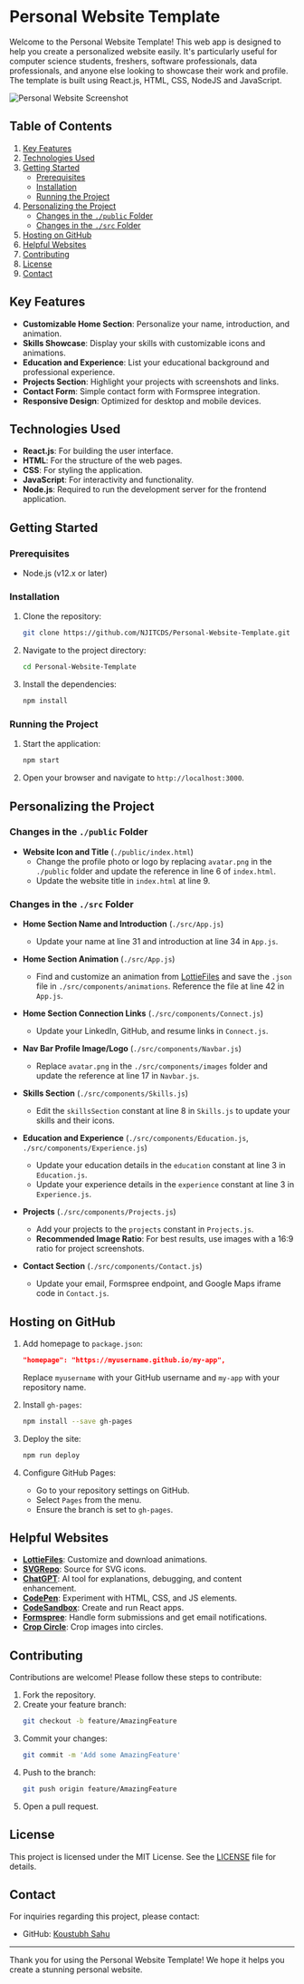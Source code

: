 # Personal Website Template

Welcome to the Personal Website Template! This web app is designed to help you create a personalized website easily. It's particularly useful for computer science students, freshers, software professionals, data professionals, and anyone else looking to showcase their work and profile. The template is built using React.js, HTML, CSS, NodeJS and JavaScript.

![Personal Website Screenshot](./src/components/images/personal_website_template_ss.png)

## Table of Contents
1. [Key Features](#key-features)
2. [Technologies Used](#technologies-used)
3. [Getting Started](#getting-started)
    - [Prerequisites](#prerequisites)
    - [Installation](#installation)
    - [Running the Project](#running-the-project)
4. [Personalizing the Project](#personalizing-the-project)
    - [Changes in the `./public` Folder](#changes-in-the-public-folder)
    - [Changes in the `./src` Folder](#changes-in-the-src-folder)
5. [Hosting on GitHub](#hosting-on-github)
6. [Helpful Websites](#helpful-websites)
7. [Contributing](#contributing)
8. [License](#license)
9. [Contact](#contact)

## Key Features

- **Customizable Home Section**: Personalize your name, introduction, and animation.
- **Skills Showcase**: Display your skills with customizable icons and animations.
- **Education and Experience**: List your educational background and professional experience.
- **Projects Section**: Highlight your projects with screenshots and links.
- **Contact Form**: Simple contact form with Formspree integration.
- **Responsive Design**: Optimized for desktop and mobile devices.

## Technologies Used

- **React.js**: For building the user interface.
- **HTML**: For the structure of the web pages.
- **CSS**: For styling the application.
- **JavaScript**: For interactivity and functionality.
- **Node.js**: Required to run the development server for the frontend application.

## Getting Started

### Prerequisites

- Node.js (v12.x or later)

### Installation

1. Clone the repository:
    ```bash
    git clone https://github.com/NJITCDS/Personal-Website-Template.git
    ```
2. Navigate to the project directory:
    ```bash
    cd Personal-Website-Template
    ```
3. Install the dependencies:
    ```bash
    npm install
    ```

### Running the Project

1. Start the application:
    ```bash
    npm start
    ```
2. Open your browser and navigate to `http://localhost:3000`.

## Personalizing the Project

### Changes in the `./public` Folder

- **Website Icon and Title** (`./public/index.html`)
    - Change the profile photo or logo by replacing `avatar.png` in the `./public` folder and update the reference in line 6 of `index.html`.
    - Update the website title in `index.html` at line 9.

### Changes in the `./src` Folder

- **Home Section Name and Introduction** (`./src/App.js`)
    - Update your name at line 31 and introduction at line 34 in `App.js`.

- **Home Section Animation** (`./src/App.js`)
    - Find and customize an animation from [LottieFiles](https://lottiefiles.com/) and save the `.json` file in `./src/components/animations`. Reference the file at line 42 in `App.js`.

- **Home Section Connection Links** (`./src/components/Connect.js`)
    - Update your LinkedIn, GitHub, and resume links in `Connect.js`.

- **Nav Bar Profile Image/Logo** (`./src/components/Navbar.js`)
    - Replace `avatar.png` in the `./src/components/images` folder and update the reference at line 17 in `Navbar.js`.

- **Skills Section** (`./src/components/Skills.js`)
    - Edit the `skillsSection` constant at line 8 in `Skills.js` to update your skills and their icons.

- **Education and Experience** (`./src/components/Education.js`, `./src/components/Experience.js`)
    - Update your education details in the `education` constant at line 3 in `Education.js`.
    - Update your experience details in the `experience` constant at line 3 in `Experience.js`.

- **Projects** (`./src/components/Projects.js`)
    - Add your projects to the `projects` constant in `Projects.js`.
    - **Recommended Image Ratio**: For best results, use images with a 16:9 ratio for project screenshots.

- **Contact Section** (`./src/components/Contact.js`)
    - Update your email, Formspree endpoint, and Google Maps iframe code in `Contact.js`.

## Hosting on GitHub

1. Add homepage to `package.json`:
    ```json
    "homepage": "https://myusername.github.io/my-app",
    ```
    Replace `myusername` with your GitHub username and `my-app` with your repository name.

2. Install `gh-pages`:
    ```bash
    npm install --save gh-pages
    ```

3. Deploy the site:
    ```bash
    npm run deploy
    ```

4. Configure GitHub Pages:
    - Go to your repository settings on GitHub.
    - Select `Pages` from the menu.
    - Ensure the branch is set to `gh-pages`.

## Helpful Websites

- **[LottieFiles](https://lottiefiles.com/)**: Customize and download animations.
- **[SVGRepo](https://www.svgrepo.com/)**: Source for SVG icons.
- **[ChatGPT](https://chatgpt.com/)**: AI tool for explanations, debugging, and content enhancement.
- **[CodePen](https://codepen.io/)**: Experiment with HTML, CSS, and JS elements.
- **[CodeSandbox](https://codesandbox.io/)**: Create and run React apps.
- **[Formspree](https://formspree.io/)**: Handle form submissions and get email notifications.
- **[Crop Circle](https://crop-circle.imageonline.co/#circlecropresult)**: Crop images into circles.

## Contributing

Contributions are welcome! Please follow these steps to contribute:

1. Fork the repository.
2. Create your feature branch:
    ```bash
    git checkout -b feature/AmazingFeature
    ```
3. Commit your changes:
    ```bash
    git commit -m 'Add some AmazingFeature'
    ```
4. Push to the branch:
    ```bash
    git push origin feature/AmazingFeature
    ```
5. Open a pull request.

## License

This project is licensed under the MIT License. See the [LICENSE](LICENSE) file for details.

## Contact

For inquiries regarding this project, please contact:

- GitHub: [Koustubh Sahu](https://github.com/KoustubhSahu)

---

Thank you for using the Personal Website Template! We hope it helps you create a stunning personal website.
